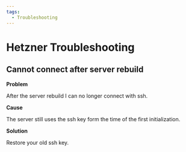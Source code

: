 ```yaml
---
tags:
  - Troubleshooting
---
```

# Hetzner Troubleshooting

## Cannot connect after server rebuild

**Problem**

After the server rebuild I can no longer connect with ssh.

**Cause**

The server still uses the ssh key form the time of the first initialization.

**Solution**

Restore your old ssh key.